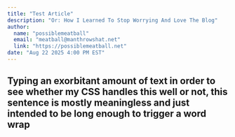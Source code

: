 ```yaml
---
title: "Test Article"
description: "Or: How I Learned To Stop Worrying And Love The Blog"
author:
  name: "possiblemeatball"
  email: "meatball@manthrowshat.net"
  link: "https://possiblemeatball.net"
date: "Aug 22 2025 4:00 PM EST"
---
```

Typing an exorbitant amount of text in order to see whether my CSS handles this well or not, this sentence is mostly meaningless and just intended to be long enough to trigger a word wrap
---
